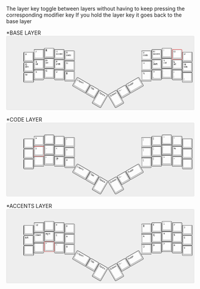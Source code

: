 The layer key toggle between layers without having to keep pressing the corresponding modifier key
If you hold the layer key it goes back to the base layer

*BASE LAYER
![plot](./layer0.png)

*CODE LAYER
![plot](./layer_code.png)

*ACCENTS LAYER
![plot](./layer_accent.png)